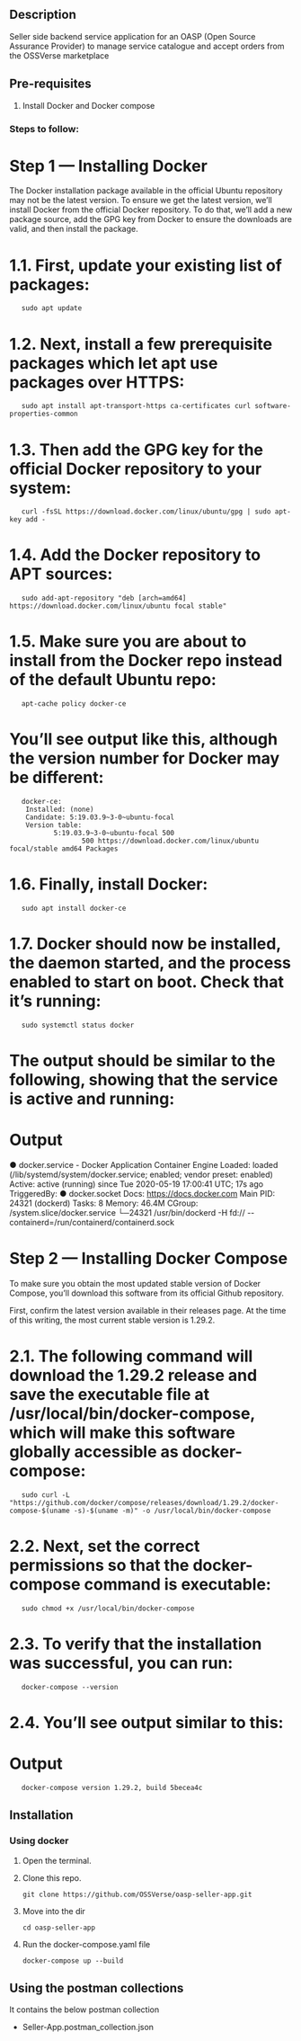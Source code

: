 ## Description

Seller side backend service application for an OASP (Open Source Assurance Provider) to manage service catalogue and accept orders from the OSSVerse marketplace

## Pre-requisites

1. Install Docker and Docker compose

### Steps to follow:

# Step 1 — Installing Docker

The Docker installation package available in the official Ubuntu repository may not be the latest version. To ensure we get the latest version, we’ll install Docker from the official Docker repository. To do that, we’ll add a new package source, add the GPG key from Docker to ensure the downloads are valid, and then install the package.

# 1.1. First, update your existing list of packages:

       sudo apt update

# 1.2. Next, install a few prerequisite packages which let apt use packages over HTTPS:

       sudo apt install apt-transport-https ca-certificates curl software-properties-common

# 1.3. Then add the GPG key for the official Docker repository to your system:

       curl -fsSL https://download.docker.com/linux/ubuntu/gpg | sudo apt-key add -

# 1.4. Add the Docker repository to APT sources:

       sudo add-apt-repository "deb [arch=amd64] https://download.docker.com/linux/ubuntu focal stable"

# 1.5. Make sure you are about to install from the Docker repo instead of the default Ubuntu repo:

       apt-cache policy docker-ce

#      You’ll see output like this, although the version number for Docker may be different:
       docker-ce:
        Installed: (none)
        Candidate: 5:19.03.9~3-0~ubuntu-focal
        Version table:
               5:19.03.9~3-0~ubuntu-focal 500
                      500 https://download.docker.com/linux/ubuntu focal/stable amd64 Packages

# 1.6. Finally, install Docker:

       sudo apt install docker-ce

# 1.7. Docker should now be installed, the daemon started, and the process enabled to start on boot. Check     that it’s running:

       sudo systemctl status docker

#      The output should be similar to the following, showing that the service is active and running:

 #      Output
●       docker.service - Docker Application Container Engine
           Loaded: loaded (/lib/systemd/system/docker.service; enabled; vendor preset: enabled)
           Active: active (running) since Tue 2020-05-19 17:00:41 UTC; 17s ago
       TriggeredBy: ● docker.socket
           Docs: https://docs.docker.com
       Main PID: 24321 (dockerd)
           Tasks: 8
       Memory: 46.4M
       CGroup: /system.slice/docker.service
             └─24321 /usr/bin/dockerd -H fd:// --containerd=/run/containerd/containerd.sock



# Step 2 —  Installing Docker Compose

To make sure you obtain the most updated stable version of Docker Compose, you’ll download this software from its official Github repository.

First, confirm the latest version available in their releases page. At the time of this writing, the most current stable version is 1.29.2.



# 2.1. The following command will download the 1.29.2 release and save the executable file at /usr/local/bin/docker-compose, which will make this software globally accessible as docker-compose:

       sudo curl -L "https://github.com/docker/compose/releases/download/1.29.2/docker-compose-$(uname -s)-$(uname -m)" -o /usr/local/bin/docker-compose

# 2.2. Next, set the correct permissions so that the docker-compose command is executable:

       sudo chmod +x /usr/local/bin/docker-compose

# 2.3. To verify that the installation was successful, you can run:

       docker-compose --version

# 2.4. You’ll see output similar to this:

#      Output
       docker-compose version 1.29.2, build 5becea4c




## Installation

### Using docker


1. Open the terminal.
2. Clone this repo.
   
       git clone https://github.com/OSSVerse/oasp-seller-app.git

4. Move into the dir

       cd oasp-seller-app

5. Run the docker-compose.yaml file

       docker-compose up --build


## Using the postman collections 

It contains the below postman collection
- Seller-App.postman_collection.json